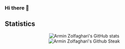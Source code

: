 ### Hi there 👋

<!--
**arminZolfaghari/arminZolfaghari** is a ✨ _special_ ✨ repository because its `README.md` (this file) appears on your GitHub profile.

Here are some ideas to get you started:

- 🔭 I’m currently working on ...
- 🌱 I’m currently learning ...
- 👯 I’m looking to collaborate on ...
- 🤔 I’m looking for help with ...
- 💬 Ask me about ...
- 📫 How to reach me: ...
- 😄 Pronouns: ...
- ⚡ Fun fact: ...
-->


## Statistics

<p align="center">
  <img src="https://github-readme-stats.vercel.app/api?username=arminZolfaghari&show_icons=true&theme=monokai" alt="Armin Zolfaghari's GitHub stats" /><br />
  <img src="https://github-readme-streak-stats.herokuapp.com/?user=arminZolfaghari$theme=monokai" alt="Armin Zolfaghari's Github Steak" />
</p>
